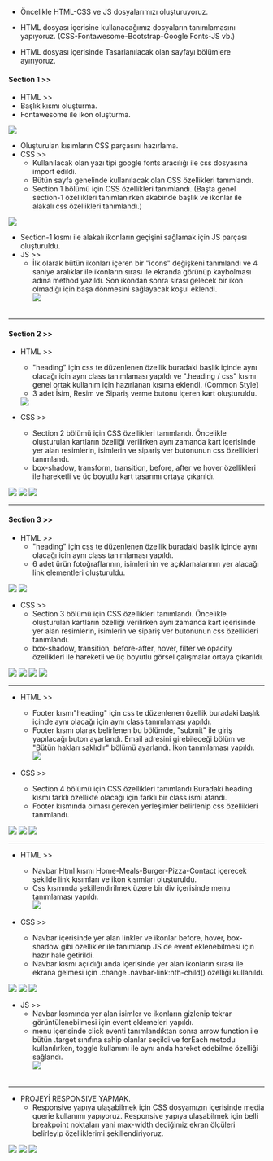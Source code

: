 * Öncelikle HTML-CSS ve JS dosyalarımızı oluşturuyoruz.

* HTML dosyası içerisine kullanacağımız dosyaların tanımlamasını yapıyoruz. (CSS-Fontawesome-Bootstrap-Google Fonts-JS vb.)

* HTML dosyası içerisinde Tasarlanılacak olan sayfayı bölümlere ayırıyoruz.

<h4>Section 1 >> </h4>

* HTML >> <br>
* Başlık kısmı oluşturma. <br>
* Fontawesome ile ikon oluşturma. <br>
<img src="ReadMeImages/r1.jpg">


* Oluşturulan kısımların CSS parçasını hazırlama. <br>
* CSS >> <br>
    * Kullanılacak olan yazı tipi google fonts aracılığı ile css dosyasına import edildi.  <br>
    * Bütün sayfa genelinde kullanılacak olan CSS özellikleri tanımlandı. <br>
    * Section 1 bölümü için CSS özellikleri tanımlandı. (Başta genel section-1 özellikleri tanımlanırken akabinde başlık ve ikonlar ile alakalı css özellikleri tanımlandı.) <br>
<img src="ReadMeImages/r2.jpg">

* Section-1 kısmı ile alakalı ikonların geçişini sağlamak için JS parçası oluşturuldu. <br>
* JS >> <br> 
    * İlk olarak bütün ikonları içeren bir "icons" değişkeni tanımlandı ve 4 saniye aralıklar ile ikonların sırası ile ekranda görünüp kaybolması adına method yazıldı. Son ikondan sonra sırası gelecek bir ikon olmadığı için başa dönmesini sağlayacak koşul eklendi. <br>
<img src="ReadMeImages/r3.JPG"> <br><br> 
<hr>
<h4>Section 2 >> </h4> 

* HTML >>
    * "heading" için css te düzenlenen özellik buradaki başlık içinde aynı olacağı için aynı class tanımlaması yapıldı ve ".heading / css" kısmı genel ortak kullanım için hazırlanan kısıma eklendi. (Common Style) <br>
    * 3 adet İsim, Resim ve Sipariş verme butonu içeren kart oluşturuldu. <br>
   <img src="ReadMeImages/rr4.JPG">

* CSS >>
    * Section 2 bölümü için CSS özellikleri tanımlandı. Öncelikle oluşturulan kartların özelliği verilirken aynı zamanda kart içerisinde yer alan resimlerin, isimlerin ve sipariş ver butonunun css özellikleri tanımlandı.
    * box-shadow, transform, transition, before, after ve hover özellikleri ile hareketli ve üç boyutlu kart tasarımı ortaya çıkarıldı. <br>
<img src="ReadMeImages/r5.JPG">
<img src="ReadMeImages/r6.JPG">
<img src="ReadMeImages/r7.JPG"> <br>
<hr>
<h4>Section 3 >> </h4>

* HTML >>
    *  "heading" için css te düzenlenen özellik buradaki başlık içinde aynı olacağı için aynı class tanımlaması yapıldı.
    * 6 adet ürün fotoğraflarının, isimlerinin ve açıklamalarının yer alacağı link elementleri oluşturuldu.
<img src="ReadMeImages/r8.JPG">
<img src="ReadMeImages/r9.JPG">

* CSS >>
    * Section 3 bölümü için CSS özellikleri tanımlandı. Öncelikle oluşturulan kartların özelliği verilirken aynı zamanda kart içerisinde yer alan resimlerin, isimlerin ve sipariş ver butonunun css özellikleri tanımlandı.
    * box-shadow, transition, before-after, hover, filter ve opacity özellikleri ile hareketli ve üç boyutlu görsel çalışmalar ortaya çıkarıldı. <br>
<img src="ReadMeImages/r10.JPG">
<img src="ReadMeImages/r11.JPG">
<img src="ReadMeImages/r12.JPG">
<img src="ReadMeImages/r13.JPG"> <br>
<hr>

* HTML >>
    * Footer kısmı"heading" için css te düzenlenen özellik buradaki başlık içinde aynı olacağı için aynı class tanımlaması yapıldı.
    * Footer kısmı olarak belirlenen bu bölümde, "submit" ile giriş yapılacağı buton ayarlandı. Email adresini girebileceği bölüm ve "Bütün hakları saklıdır" bölümü ayarlandı. İkon tanımlaması yapıldı. <br>
<img src="ReadMeImages/rr14.JPG"> <br>

* CSS >>
    * Section 4 bölümü için CSS özellikleri tanımlandı.Buradaki heading kısmı farklı özellikte olacağı için farklı bir class ismi atandı. <br>
    * Footer kısmında olması gereken yerleşimler belirlenip css özellikleri tanımlandı. <br>
<img src="ReadMeImages/r15.JPG">
<img src="ReadMeImages/r16.JPG">
<img src="ReadMeImages/r17.JPG"> <br>
<hr>

* HTML >>
    * Navbar Html kısmı Home-Meals-Burger-Pizza-Contact içerecek şekilde link kısımları ve ikon kısımları oluşturuldu. <br>
    * Css kısmında şekillendirilmek üzere bir div içerisinde menu tanımlaması yapıldı. <br>
<img src="ReadMeImages/rr18.JPG"> <br>

* CSS >>
    * Navbar içerisinde yer alan linkler ve ikonlar before, hover, box-shadow gibi özellikler ile tanımlanıp JS de event eklenebilmesi için hazır hale getirildi. <br>
    * Navbar kısmı açıldığı anda içerisinde yer alan ikonların sırası ile ekrana gelmesi için .change .navbar-link:nth-child() özelliği kullanıldı. <br>
<img src="ReadMeImages/r19.JPG">
<img src="ReadMeImages/r20.JPG">
<img src="ReadMeImages/r21.JPG">


* JS >>
    * Navbar kısmında yer alan isimler ve ikonların gizlenip tekrar görüntülenebilmesi için event eklemeleri yapıldı. <br>
    * menu içerisinde click eventi tanımlandıktan sonra arrow function ile bütün .target sınıfına sahip olanlar seçildi ve forEach metodu kullanılırken, toggle kullanımı ile aynı anda hareket edebilme özelliği sağlandı. <br>
<img src="ReadMeImages/r22.JPG"> <br><br>
<hr>

* PROJEYİ RESPONSIVE YAPMAK.
    * Responsive yapıya ulaşabilmek için CSS dosyamızın içerisinde media querie kullanımı yapıyoruz. Responsive yapıya ulaşabilmek için belli breakpoint noktaları yani max-width dediğimiz ekran ölçüleri belirleyip özelliklerimi şekillendiriyoruz. <br>
<img src="ReadMeImages/r23.JPG">
<img src="ReadMeImages/r24.JPG">
<img src="ReadMeImages/r25.JPG">







